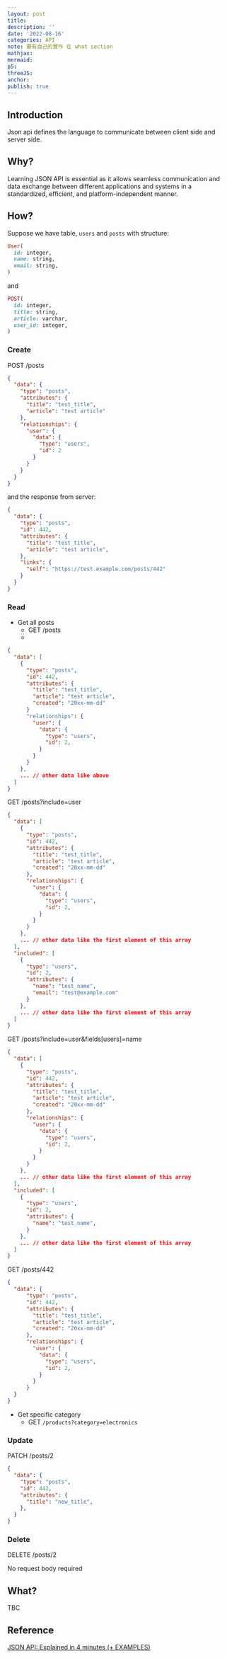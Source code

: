 ```yaml
---
layout: post
title:
description: ''
date: '2022-08-16'
categories: API
note: 要有自己的實作 在 what section
mathjax:
mermaid:
p5:
threeJS:
anchor:
publish: true
---
```


## Introduction

Json api defines the language to communicate between client side and server side.

## Why?

Learning JSON API is essential as it allows seamless communication and data exchange between different applications and systems in a standardized, efficient, and platform-independent manner.

## How?

Suppose we have table, `users` and `posts` with structure:

```ruby
User(
  id: integer,
  name: string,
  email: string,
)
```

and

```ruby
POST(
  id: integer,
  title: string,
  article: varchar,
  user_id: integer,
)
```

### Create

POST /posts

```JSON
{
  "data": {
    "type": "posts",
    "attributes": {
      "title": "test_title",
      "article": "test article"
    },
    "relationships": {
      "user": {
        "data": {
          "type": "users",
          "id": 2
        }
      }
    }
  }
}
```

and the response from server:

```JSON
{
  "data": {
    "type": "posts",
    "id": 442,
    "attributes": {
      "title": "test_title",
      "article": "test article",
    },
    "links": {
      "self": "https://test.example.com/posts/442"
    }
  }
}
```

### Read

* Get all posts
  * GET /posts
  * 

```JSON
{
  "data": [
    {
      "type": "posts",
      "id": 442,
      "attributes": {
        "title": "test_title",
        "article": "test article",
        "created": "20xx-mm-dd"
      }
      "relationships": {
        "user": {
          "data": {
            "type": "users",
            "id": 2,
          }
        }
      }
    },
    ... // other data like above
  ]
}
```

GET /posts?include=user

```JSON
{
  "data": [
    {
      "type": "posts",
      "id": 442,
      "attributes": {
        "title": "test_title",
        "article": "test article",
        "created": "20xx-mm-dd"
      },
      "relationships": {
        "user": {
          "data": {
            "type": "users",
            "id": 2,
          }
        }
      }
    },
    ... // other data like the first element of this array
  ],
  "included": [
    {
      "type": "users",
      "id": 2,
      "attributes": {
        "name": "test_name",
        "email": "test@example.com"
      }
    },
    ... // other data like the first element of this array
  ]
}
```

GET /posts?include=user&fields[users]=name

```JSON
{
  "data": [
    {
      "type": "posts",
      "id": 442,
      "attributes": {
        "title": "test_title",
        "article": "test article",
        "created": "20xx-mm-dd"
      },
      "relationships": {
        "user": {
          "data": {
            "type": "users",
            "id": 2,
          }
        }
      }
    },
    ... // other data like the first element of this array
  ],
  "included": [
    {
      "type": "users",
      "id": 2,
      "attributes": {
        "name": "test_name",
      }
    },
    ... // other data like the first element of this array
  ]
}
```

GET /posts/442

```JSON
{
  "data": {
      "type": "posts",
      "id": 442,
      "attributes": {
        "title": "test_title",
        "article": "test article",
        "created": "20xx-mm-dd"
      },
      "relationships": {
        "user": {
          "data": {
            "type": "users",
            "id": 2,
          }
        }
      }
  }
}
```

* Get specific category
  * GET `/products?category=electronics`

### Update

PATCH /posts/2

```JSON
{
  "data": {
    "type": "posts",
    "id": 442,
    "attributes": {
      "title": "new_title",
    },
  }
}
```

### Delete

DELETE /posts/2

No request body required

## What?

TBC

## Reference

[JSON API: Explained in 4 minutes (+ EXAMPLES)](https://www.youtube.com/watch?v=N-4prIh7t38)
